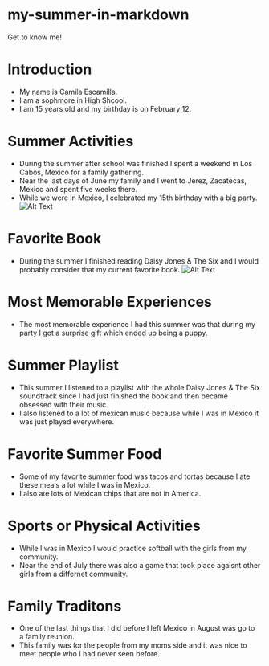 # my-summer-in-markdown
Get to know me!

# Introduction
- My name is Camila Escamilla.
- I am a sophmore in High Shcool.
- I am 15 years old and my birthday is on February 12.

# Summer Activities
- During the summer after school was finished I spent a weekend in Los Cabos, Mexico for a family gathering.
- Near the last days of June my family and I went to Jerez, Zacatecas, Mexico and spent five weeks there.
- While we were in Mexico, I celebrated my 15th birthday with a big party.
  ![Alt Text](https://i0.wp.com/foodandpleasure.com/wp-content/uploads/2022/05/jerez-de-garcia.jpg?fit=1080%2C1080&ssl=1)
# Favorite Book
- During the summer I finished reading Daisy Jones & The Six and I would probably consider that my current favorite book.
![Alt Text](https://m.media-amazon.com/images/I/81cxxjQd57L._AC_UF1000,1000_QL80_.jpg)
# Most Memorable Experiences
- The most memorable experience I had this summer was that during my party I got a surprise gift which ended up being a puppy.

# Summer Playlist
- This summer I listened to a playlist with the whole Daisy Jones & The Six soundtrack since I had just finished the book and then became obsessed with their music.
- I also listened to a lot of mexican music because while I was in Mexico it was just played everywhere.

# Favorite Summer Food
- Some of my favorite summer food was tacos and tortas because I ate these meals a lot while I was in Mexico.
- I also ate lots of Mexican chips that are not in America.

# Sports or Physical Activities
- While I was in Mexico I would practice softball with the girls from my community.
- Near the end of July there was also a game that took place agaisnt other girls from a differnet community.

# Family Traditons
- One of the last things that I did before I left Mexico in August was go to a family reunion.
- This family was for the people from my moms side and it was nice to meet people who I had never seen before.
